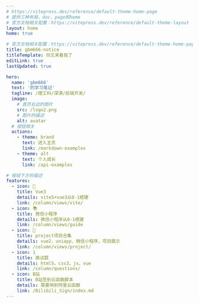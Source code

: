 ```yaml
---
# https://vitepress.dev/reference/default-theme-home-page
# 提供三种布局，doc、page和home
# 官方文档相关配置：https://vitepress.dev/reference/default-theme-layout
layout: home
home: true

# 官方文档相关配置：https://vitepress.dev/reference/default-theme-home-page
title: gbm666-notice
titleTemplate: 你又来看我了
editLink: true
lastUpdated: true

hero:
  name: 'gbm666'
  text: '的学习笔记'
  tagline: /理工科/深漂/前端开发/
  image:
    # 首页右边的图片
    src: /logo2.png
    # 图片的描述
    alt: avatar
  # 按钮相关
  actions:
    - theme: brand
      text: 进入主页
      link: /markdown-examples
    - theme: alt
      text: 个人成长
      link: /api-examples

# 按钮下方的描述
features:
  - icon: 🤹
    title: Vue3
    details: vite5+vue3从0-1搭建
    link: /column/views/vite/
  - icon: 📚
    title: 微信小程序
    details: 微信小程序从0-1搭建
    link: /column/views/guide
  - icon: 📕
    title: project项目合集
    details: vue2，uniapp，微信小程序，项目展示
    link: /column/views/project/
  - icon: 1
    title: 面试题
    details: html5，css3，js，vue
    link: /column/questions/
  - icon: B站
    title: B站签到云函数脚本
    details: 需要用到阿里云函数
    link: /Bilibili_Sign/index.md
---
```


<!-- 自定义组件 -->
<script setup>
import home from './.vitepress/components/home.vue';
</script>

<home />
